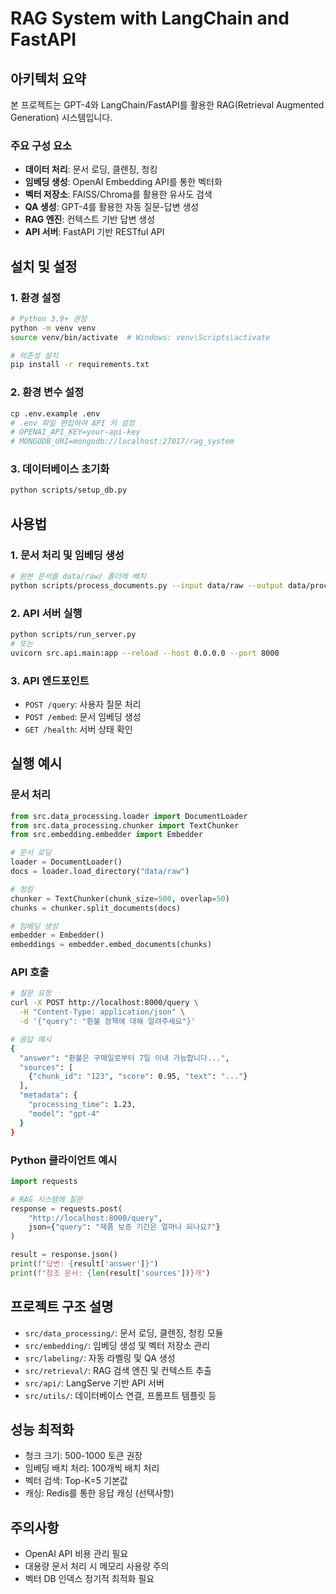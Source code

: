 # RAG System with LangChain and FastAPI

## 아키텍처 요약

본 프로젝트는 GPT-4와 LangChain/FastAPI를 활용한 RAG(Retrieval Augmented Generation) 시스템입니다.

### 주요 구성 요소
- **데이터 처리**: 문서 로딩, 클렌징, 청킹
- **임베딩 생성**: OpenAI Embedding API를 통한 벡터화
- **벡터 저장소**: FAISS/Chroma를 활용한 유사도 검색
- **QA 생성**: GPT-4를 활용한 자동 질문-답변 생성
- **RAG 엔진**: 컨텍스트 기반 답변 생성
- **API 서버**: FastAPI 기반 RESTful API

## 설치 및 설정

### 1. 환경 설정
```bash
# Python 3.9+ 권장
python -m venv venv
source venv/bin/activate  # Windows: venv\Scripts\activate

# 의존성 설치
pip install -r requirements.txt
```

### 2. 환경 변수 설정
```bash
cp .env.example .env
# .env 파일 편집하여 API 키 설정
# OPENAI_API_KEY=your-api-key
# MONGODB_URI=mongodb://localhost:27017/rag_system
```

### 3. 데이터베이스 초기화
```bash
python scripts/setup_db.py
```

## 사용법

### 1. 문서 처리 및 임베딩 생성
```bash
# 원본 문서를 data/raw/ 폴더에 배치
python scripts/process_documents.py --input data/raw --output data/processed
```

### 2. API 서버 실행
```bash
python scripts/run_server.py
# 또는
uvicorn src.api.main:app --reload --host 0.0.0.0 --port 8000
```

### 3. API 엔드포인트
- `POST /query`: 사용자 질문 처리
- `POST /embed`: 문서 임베딩 생성
- `GET /health`: 서버 상태 확인

## 실행 예시

### 문서 처리
```python
from src.data_processing.loader import DocumentLoader
from src.data_processing.chunker import TextChunker
from src.embedding.embedder import Embedder

# 문서 로딩
loader = DocumentLoader()
docs = loader.load_directory("data/raw")

# 청킹
chunker = TextChunker(chunk_size=500, overlap=50)
chunks = chunker.split_documents(docs)

# 임베딩 생성
embedder = Embedder()
embeddings = embedder.embed_documents(chunks)
```

### API 호출
```bash
# 질문 요청
curl -X POST http://localhost:8000/query \
  -H "Content-Type: application/json" \
  -d '{"query": "환불 정책에 대해 알려주세요"}'

# 응답 예시
{
  "answer": "환불은 구매일로부터 7일 이내 가능합니다...",
  "sources": [
    {"chunk_id": "123", "score": 0.95, "text": "..."}
  ],
  "metadata": {
    "processing_time": 1.23,
    "model": "gpt-4"
  }
}
```

### Python 클라이언트 예시
```python
import requests

# RAG 시스템에 질문
response = requests.post(
    "http://localhost:8000/query",
    json={"query": "제품 보증 기간은 얼마나 되나요?"}
)

result = response.json()
print(f"답변: {result['answer']}")
print(f"참조 문서: {len(result['sources'])}개")
```

## 프로젝트 구조 설명

- `src/data_processing/`: 문서 로딩, 클렌징, 청킹 모듈
- `src/embedding/`: 임베딩 생성 및 벡터 저장소 관리
- `src/labeling/`: 자동 라벨링 및 QA 생성
- `src/retrieval/`: RAG 검색 엔진 및 컨텍스트 추출
- `src/api/`: LangServe 기반 API 서버
- `src/utils/`: 데이터베이스 연결, 프롬프트 템플릿 등

## 성능 최적화

- 청크 크기: 500-1000 토큰 권장
- 임베딩 배치 처리: 100개씩 배치 처리
- 벡터 검색: Top-K=5 기본값
- 캐싱: Redis를 통한 응답 캐싱 (선택사항)

## 주의사항

- OpenAI API 비용 관리 필요
- 대용량 문서 처리 시 메모리 사용량 주의
- 벡터 DB 인덱스 정기적 최적화 필요